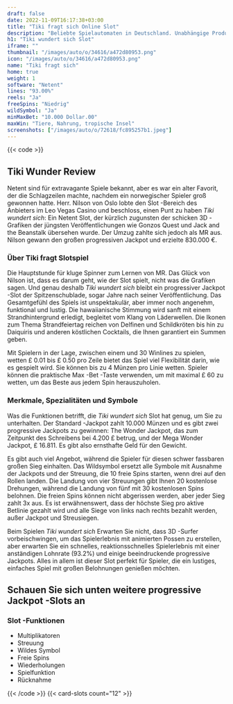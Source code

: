 ```yaml
---
draft: false
date: 2022-11-09T16:17:38+03:00
title: "Tiki fragt sich Online Slot"
description: "Beliebte Spielautomaten in Deutschland. Unabhängige Produktbewertungen und exklusive Anmeldeangebote. Jetzt spielen!"
h1: "Tiki wundert sich Slot"
iframe: ""
thumbnail: "/images/auto/o/34616/a472d80953.png"
icon: "/images/auto/o/34616/a472d80953.png"
name: "Tiki fragt sich"
home: true
weight: 1
software: "Netent"
lines: "93.00%"
reels: "Ja"
freeSpins: "Niedrig"
wildSymbol: "Ja"
minMaxBet: "10.000 Dollar.00"
maxWin: "Tiere, Nahrung, tropische Insel"
screenshots: ["/images/auto/o/72618/fc895257b1.jpeg"]
---
```


{{< code >}}<h2>Tiki Wunder Review</h2><p>Netent sind für extravagante Spiele bekannt, aber es war ein alter Favorit, der die Schlagzeilen machte, nachdem ein norwegischer Spieler groß gewonnen hatte. Herr. Nilson von Oslo lobte den Slot -Bereich des Anbieters im Leo Vegas Casino und beschloss, einen Punt zu haben <em>Tiki wundert sich</em>: Ein Netent Slot, der kürzlich zugunsten der schicken 3D -Grafiken der jüngsten Veröffentlichungen wie Gonzos Quest und Jack and the Beanstalk übersehen wurde. Der Umzug zahlte sich jedoch als MR aus. Nilson gewann den großen progressiven Jackpot und erzielte 830.000 €.</p><h3>Über Tiki fragt Slotspiel</h3><p>Die Hauptstunde für kluge Spinner zum Lernen von MR. Das Glück von Nilson ist, dass es darum geht, wie der Slot spielt, nicht was die Grafiken sagen. Und genau deshalb <em>Tiki wundert sich</em> bleibt ein progressiver Jackpot -Slot der Spitzenschublade, sogar Jahre nach seiner Veröffentlichung. Das Gesamtgefühl des Spiels ist unspektakulär, aber immer noch angenehm, funktional und lustig. Die hawaiianische Stimmung wird sanft mit einem Strandhintergrund erledigt, begleitet vom Klang von Läderwellen. Die Ikonen zum Thema Strandfeiertag reichen von Delfinen und Schildkröten bis hin zu Daiquiris und anderen köstlichen Cocktails, die Ihnen garantiert ein Summen geben.</p><p>Mit Spielern in der Lage, zwischen einem und 30 Winlines zu spielen, wetten £ 0.01 bis £ 0.50 pro Zeile bietet das Spiel viel Flexibilität darin, wie es gespielt wird. Sie können bis zu 4 Münzen pro Linie wetten. Spieler können die praktische Max -Bet -Taste verwenden, um mit maximal £ 60 zu wetten, um das Beste aus jedem Spin herauszuholen.</p><h3>Merkmale, Spezialitäten und Symbole</h3><p>Was die Funktionen betrifft, die <em>Tiki wundert sich</em> Slot hat genug, um Sie zu unterhalten. Der Standard -Jackpot zahlt 10.000 Münzen und es gibt zwei progressive Jackpots zu gewinnen: The Wonder Jackpot, das zum Zeitpunkt des Schreibens bei 4.200 £ betrug, und der Mega Wonder Jackpot, £ 16.811. Es gibt also ernsthafte Geld für den Gewicht.</p><p>Es gibt auch viel Angebot, während die Spieler für diesen schwer fassbaren großen Sieg einhalten. Das Wildsymbol ersetzt alle Symbole mit Ausnahme der Jackpots und der Streuung, die 10 freie Spins starten, wenn drei auf den Rollen landen. Die Landung von vier Streuungen gibt Ihnen 20 kostenlose Drehungen, während die Landung von fünf mit 30 kostenlosen Spins belohnen. Die freien Spins können nicht abgerissen werden, aber jeder Sieg zahlt 3x aus. Es ist erwähnenswert, dass der höchste Sieg pro aktive Betlinie gezahlt wird und alle Siege von links nach rechts bezahlt werden, außer Jackpot und Streusiegen.</p><p>Beim Spielen <em>Tiki wundert sich</em> Erwarten Sie nicht, dass 3D -Surfer vorbeischwingen, um das Spielerlebnis mit animierten Possen zu erstellen, aber erwarten Sie ein schnelles, reaktionsschnelles Spielerlebnis mit einer anständigen Lohnrate (93.2%) und einige beeindruckende progressive Jackpots. Alles in allem ist dieser Slot perfekt für Spieler, die ein lustiges, einfaches Spiel mit großen Belohnungen genießen möchten.</p><h2>Schauen Sie sich unten weitere progressive Jackpot -Slots an</h2><h3>
Slot -Funktionen</h3><ul>
<li></span>
Multiplikatoren</li>
<li></span>
Streuung</li>
<li></span>
Wildes Symbol</li>
<li></span>
Freie Spins</li>
<li></span>
Wiederholungen</li>
<li></span>
Spielfunktion</li>
<li></span>
Rücknahme</li></ul>{{< /code >}}
 {{< card-slots count="12" >}}